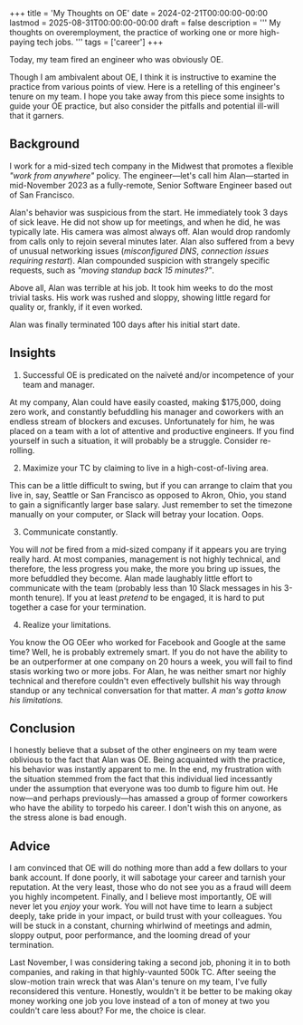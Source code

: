 +++
title = 'My Thoughts on OE'
date = 2024-02-21T00:00:00-00:00
lastmod = 2025-08-31T00:00:00-00:00
draft = false
description = '''
My thoughts on overemployment, the practice of working one or more high-paying
tech jobs.
'''
tags = ['career']
+++

Today, my team fired an engineer who was obviously OE.

Though I am ambivalent about OE, I think it is instructive to examine the
practice from various points of view. Here is a retelling of this engineer's
tenure on my team. I hope you take away from this piece some insights to guide
your OE practice, but also consider the pitfalls and potential ill-will that it
garners.

## Background

I work for a mid-sized tech company in the Midwest that promotes a flexible
*"work from anywhere"* policy. The engineer—let's call him Alan—started in
mid-November 2023 as a fully-remote, Senior Software Engineer based out of San
Francisco.

Alan's behavior was suspicious from the start. He immediately took 3 days of
sick leave. He did not show up for meetings, and when he did, he was typically
late. His camera was almost always off. Alan would drop randomly from calls
only to rejoin several minutes later. Alan also suffered from a bevy of unusual
networking issues (*misconfigured DNS*, *connection issues requiring restart*).
Alan compounded suspicion with strangely specific requests, such as *"moving
standup back 15 minutes?"*.

Above all, Alan was terrible at his job. It took him weeks to do the most
trivial tasks. His work was rushed and sloppy, showing little regard for
quality or, frankly, if it even worked.

Alan was finally terminated 100 days after his initial start date.

## Insights

1. Successful OE is predicated on the naïveté and/or incompetence of your team
   and manager.

At my company, Alan could have easily coasted, making \$175,000, doing zero
work, and constantly befuddling his manager and coworkers with an endless
stream of blockers and excuses. Unfortunately for him, he was placed on a team
with a lot of attentive and productive engineers. If you find yourself in such
a situation, it will probably be a struggle. Consider re-rolling.

2. Maximize your TC by claiming to live in a high-cost-of-living area.

This can be a little difficult to swing, but if you can arrange to claim that
you live in, say, Seattle or San Francisco as opposed to Akron, Ohio, you stand
to gain a significantly larger base salary. Just remember to set the timezone
manually on your computer, or Slack will betray your location. Oops.

3. Communicate constantly.

You will *not* be fired from a mid-sized company if it appears you are trying
really hard. At most companies, management is not highly technical, and
therefore, the less progress you make, the more you bring up issues, the more
befuddled they become. Alan made laughably little effort to communicate with
the team (probably less than 10 Slack messages in his 3-month tenure). If you
at least *pretend* to be engaged, it is hard to put together a case for your
termination.

4. Realize your limitations.

You know the OG OEer who worked for Facebook and Google at the same time? Well,
he is probably extremely smart. If you do not have the ability to be an
outperformer at one company on 20 hours a week, you will fail to find stasis
working two or more jobs. For Alan, he was neither smart nor highly technical
and therefore couldn't even effectively bullshit his way through standup or any
technical conversation for that matter. *A man's gotta know his limitations.*

## Conclusion

I honestly believe that a subset of the other engineers on my team were
oblivious to the fact that Alan was OE. Being acquainted with the practice, his
behavior was instantly apparent to me. In the end, my frustration with the
situation stemmed from the fact that this individual lied incessantly under the
assumption that everyone was too dumb to figure him out. He now—and perhaps
previously—has amassed a group of former coworkers who have the ability to
torpedo his career. I don't wish this on anyone, as the stress alone is bad
enough.

## Advice

I am convinced that OE will do nothing more than add a few dollars to your bank
account. If done poorly, it will sabotage your career and tarnish your
reputation. At the very least, those who do not see you as a fraud will deem
you highly incompetent. Finally, and I believe most importantly, OE will never
let you *enjoy* your work. You will not have time to learn a subject deeply,
take pride in your impact, or build trust with your colleagues. You will be
stuck in a constant, churning whirlwind of meetings and admin, sloppy output,
poor performance, and the looming dread of your termination.

Last November, I was considering taking a second job, phoning it in to both
companies, and raking in that highly-vaunted 500k TC. After seeing the
slow-motion train wreck that was Alan's tenure on my team, I've fully
reconsidered this venture. Honestly, wouldn't it be better to be making okay
money working one job you love instead of a ton of money at two you couldn't
care less about? For me, the choice is clear.
